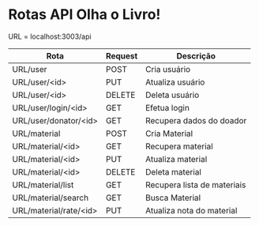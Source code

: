 # Rotas API Olha o Livro!

URL = localhost:3003/api

Rota                       | Request | Descrição 
-----------                | ------  | ---------
URL/user                   | POST    | Cria usuário
URL/user/\<id>             | PUT     | Atualiza usuário
URL/user/\<id>             | DELETE  | Deleta usuário
URL/user/login/\<id>       | GET     | Efetua login
URL/user/donator/\<id>     | GET     | Recupera dados do doador
URL/material               | POST    | Cria Material
URL/material/\<id>         | GET     | Recupera material
URL/material/\<id>         | PUT     | Atualiza material
URL/material/\<id>         | DELETE  | Deleta material
URL/material/list          | GET     | Recupera lista de materiais
URL/material/search        | GET     | Busca Material
URL/material/rate/\<id>    | PUT     | Atualiza nota do material